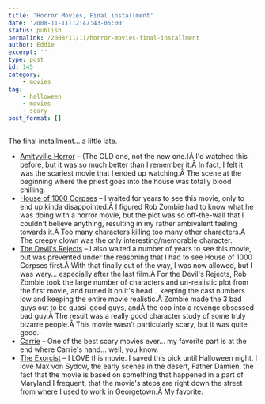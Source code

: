 ```yaml
---
title: 'Horror Movies, Final installment'
date: '2008-11-11T12:47:43-05:00'
status: publish
permalink: /2008/11/11/horror-movies-final-installment
author: Eddie
excerpt: ''
type: post
id: 145
category:
    - movies
tag:
    - halloween
    - movies
    - scary
post_format: []
---
```

The final installment... a little late.

- [Amityville Horror](http://www.imdb.com/title/tt0078767/) – (The OLD one, not the new one.)Â I'd watched this before, but it was so much better than I remember it.Â In fact, I felt it was the scariest movie that I ended up watching.Â The scene at the beginning where the priest goes into the house was totally blood chilling.
- [House of 1000 Corpses](http://www.imdb.com/title/tt0251736/) – I waited for years to see this movie, only to end up kinda disappointed.Â I figured Rob Zombie had to know what he was doing with a horror movie, but the plot was so off-the-wall that I couldn't believe anything, resulting in my rather ambivalent feeling towards it.Â Too many characters killing too many other characters.Â The creepy clown was the only interesting/memorable character.
- [The Devil's Rejects](http://www.imdb.com/title/tt0395584/) – I also waited a number of years to see this movie, but was prevented under the reasoning that I had to see House of 1000 Corpses first.Â With that finally out of the way, I was now allowed, but I was wary... especially after the last film.Â For the Devil's Rejects, Rob Zombie took the large number of characters and un-realistic plot from the first movie, and turned it on it's head... keeping the cast numbers low and keeping the entire movie realistic.Â Zombie made the 3 bad guys out to be quasi-good guys, andÂ the cop into a revenge obsessed bad guy.Â The result was a really good character study of some truly bizarre people.Â This movie wasn't particularly scary, but it was quite good.
- [Carrie](http://www.imdb.com/title/tt0074285/) – One of the best scary movies ever... my favorite part is at the end where Carrie's hand... well, you know.
- [The Exorcist](http://www.imdb.com/title/tt0070047/) – I LOVE this movie. I saved this pick until Halloween night. I love Max von Sydow, the early scenes in the desert, Father Damien, the fact that the movie is based on something that happened in a part of Maryland I frequent, that the movie's steps are right down the street from where I used to work in Georgetown.Â My favorite.